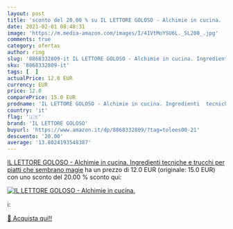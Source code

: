 ```yaml
---
layout: post
title: 'sconto del 20.00 % su IL LETTORE GOLOSO - Alchimie in cucina.   '
date: 2021-02-01 08:48:31
image: 'https://m.media-amazon.com/images/I/41VtMoYSU6L._SL200_.jpg'
comments: true
category: ofertas
author: ring
slug: '8868332809-it IL LETTORE GOLOSO - Alchimie in cucina. Ingredienti...'
sku: '8868332809-it'
tags: [  ]
actualPrice: 12.0 EUR
currency: EUR
price: 12.0
comparePrice: 15.0 EUR
prodname: 'IL LETTORE GOLOSO - Alchimie in cucina. Ingredienti  tecniche e trucchi per piatti che sembrano magie'
country: 'it'
flag: '🇮🇹'
brand: 'IL LETTORE GOLOSO'
buyurl: 'https://www.amazon.it/dp/8868332809/?tag=tolees00-21'
descuento: '20.00'
average: '13.8024193548387'
---
```


[IL LETTORE GOLOSO - Alchimie in cucina. Ingredienti  tecniche e trucchi per piatti che sembrano magie](https://www.amazon.it/dp/8868332809/?tag=tolees00-21) ha un prezzo di 12.0 EUR (originale: 15.0 EUR) con uno sconto del 20.00 % sconto qui:

[![IL LETTORE GOLOSO - Alchimie in cucina. ](https://m.media-amazon.com/images/I/41VtMoYSU6L._SL200_.jpg)](https://www.amazon.it/dp/8868332809/?tag=tolees00-21)

ℹ️:


[🛒 Acquista qui!!](https://www.amazon.it/dp/8868332809/?tag=tolees00-21)

